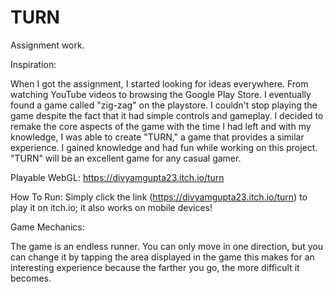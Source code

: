 # TURN
Assignment work.

Inspiration:

When I got the assignment, I started looking for ideas everywhere. From watching YouTube videos to browsing the Google Play Store. I eventually found a game called "zig-zag" on the playstore. I couldn't stop playing the game despite the fact that it had simple controls and gameplay. I decided to remake the core aspects of the game with the time I had left and with my knowledge, I was able to create "TURN," a game that provides a similar experience. I gained knowledge and had fun while working on this project. "TURN" will be an excellent game for any casual gamer. 

Playable WebGL:
https://divyamgupta23.itch.io/turn

How To Run:
Simply click the link (https://divyamgupta23.itch.io/turn) to play it on itch.io; it also works on mobile devices!

Game Mechanics:

The game is an endless runner. You can only move in one direction, but you can change it by tapping the area displayed in the game
this makes for an interesting experience because the farther you go, the more difficult it becomes.
